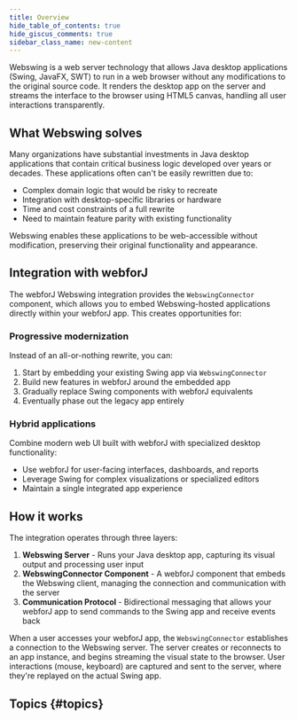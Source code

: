 ```yaml
---
title: Overview
hide_table_of_contents: true
hide_giscus_comments: true
sidebar_class_name: new-content
---
```


<Head>
  <style>{`
  .container {
    max-width: 65em !important;
  }
  `}</style>
</Head>

Webswing is a web server technology that allows Java desktop applications (Swing, JavaFX, SWT) to run in a web browser without any modifications to the original source code. It renders the desktop app on the server and streams the interface to the browser using HTML5 canvas, handling all user interactions transparently.

## What Webswing solves

Many organizations have substantial investments in Java desktop applications that contain critical business logic developed over years or decades. These applications often can't be easily rewritten due to:

- Complex domain logic that would be risky to recreate
- Integration with desktop-specific libraries or hardware
- Time and cost constraints of a full rewrite
- Need to maintain feature parity with existing functionality

Webswing enables these applications to be web-accessible without modification, preserving their original functionality and appearance.

## Integration with webforJ

The webforJ Webswing integration provides the `WebswingConnector` component, which allows you to embed Webswing-hosted applications directly within your webforJ app. This creates opportunities for:

### Progressive modernization

Instead of an all-or-nothing rewrite, you can:

1. Start by embedding your existing Swing app via `WebswingConnector`
2. Build new features in webforJ around the embedded app
3. Gradually replace Swing components with webforJ equivalents
4. Eventually phase out the legacy app entirely

### Hybrid applications

Combine modern web UI built with webforJ with specialized desktop functionality:

- Use webforJ for user-facing interfaces, dashboards, and reports
- Leverage Swing for complex visualizations or specialized editors
- Maintain a single integrated app experience

## How it works

The integration operates through three layers:

1. **Webswing Server** - Runs your Java desktop app, capturing its visual output and processing user input
2. **WebswingConnector Component** - A webforJ component that embeds the Webswing client, managing the connection and communication with the server
3. **Communication Protocol** - Bidirectional messaging that allows your webforJ app to send commands to the Swing app and receive events back

When a user accesses your webforJ app, the `WebswingConnector` establishes a connection to the Webswing server. The server creates or reconnects to an app instance, and begins streaming the visual state to the browser. User interactions (mouse, keyboard) are captured and sent to the server, where they're replayed on the actual Swing app.

## Topics {#topics}

<DocCardList className="topics-section" />